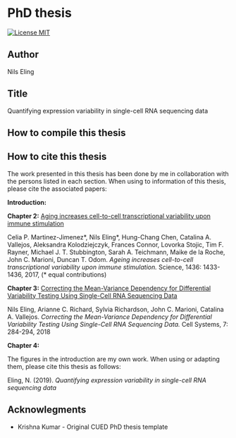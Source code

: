 PhD thesis
========================

[![License MIT](http://img.shields.io/badge/license-MIT-brightgreen.svg)](license.md)

## Author

Nils Eling

## Title

Quantifying expression variability in single-cell RNA sequencing data

## How to compile this thesis

## How to cite this thesis

The work presented in this thesis has been done by me in collaboration with the persons listed in each section. 
When using to information of this thesis, please cite the associated papers:

**Introduction:**  

**Chapter 2:** [Aging increases cell-to-cell transcriptional variability upon immune stimulation](http://science.sciencemag.org/content/355/6332/1433)

Celia P. Martinez-Jimenez\*, Nils  Eling\*, Hung-Chang Chen, Catalina A. Vallejos, Aleksandra Kolodziejczyk, Frances Connor, Lovorka Stojic, Tim F. Rayner, Michael J. T. Stubbington, Sarah A. Teichmann, Maike de la Roche, John C. Marioni, Duncan T. Odom.
_Ageing increases cell-to-cell transcriptional variability upon immune stimulation._ Science, 1436: 1433-1436, 2017, (\* equal contributions)

**Chapter 3:** [Correcting the Mean-Variance Dependency for Differential Variability Testing Using Single-Cell RNA Sequencing Data](https://www.cell.com/cell-systems/fulltext/S2405-4712(18)30278-3)

Nils Eling, Arianne C. Richard, Sylvia Richardson, John C. Marioni, Catalina A. Vallejos. 
_Correcting the Mean-Variance Dependency for Differential Variability Testing Using Single-Cell RNA Sequencing Data._ Cell Systems, 7: 284-294, 2018 

**Chapter 4:**

The figures in the introduction are my own work. 
When using or adapting them, please cite this thesis as follows:

Eling, N. (2019). _Quantifying expression variability in single-cell RNA sequencing data_

## Acknowlegments

*   Krishna Kumar - Original CUED PhD thesis template
